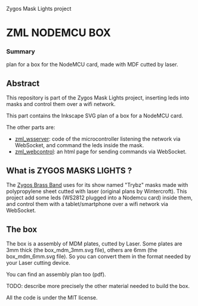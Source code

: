 Zygos Mask Lights project

ZML NODEMCU BOX
===============

### Summary

plan for a box for the NodeMCU card, made with MDF cutted by laser.


Abstract
--------

This repository is part of the Zygos Mask Lights project, inserting leds into masks and control them over a wifi network.

This part contains the Inkscape SVG plan of a box for a NodeMCU card.

The other parts are:
- [zml_wsserver](https://github.com/joliclic/zml_wsserver): code of the microcontroller listening the network via WebSocket, and command the leds inside the mask.
- [zml_webcontrol](https://github.com/joliclic/zml_webcontrol): an html page for sending commands via WebSocket.


What is ZYGOS MASKS LIGHTS ?
----------------------------

The [Zygos Brass Band](zygos.fr) uses for its show named "Trybz" masks made with polypropylene sheet cutted with laser (original plans by Wintercroft). This project add some leds (WS2812 plugged into a Nodemcu card) inside them, and control them with a tablet/smartphone over a wifi network via WebSocket.


The box
-------

The box is a assembly of MDM plates, cutted by Laser.
Some plates are 3mm thick (the box_mdm_3mm.svg file), others are 6mm (the box_mdm_6mm.svg file). 
So you can convert them in the format needed by your Laser cutting device.

You can find an assembly plan too (pdf).

TODO:
describe more precisely the other material needed to build the box.


All the code is under the MIT license.
